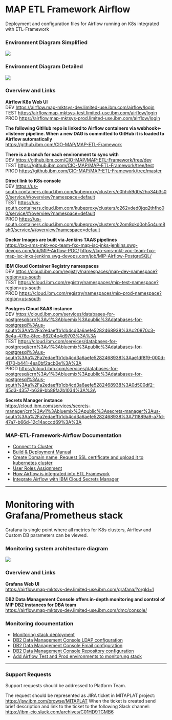 # MAP ETL Framework Airflow

Deployment and configuration files for Airflow running on K8s integrated with ETL-Framework

### Environment Diagram Simplified
<img src="https://github.ibm.com/CIO-MAP/MAP-ETL-Framework-AirflowK8s/blob/master/diagrams/env_diagram_simplified.jpg">

### Environment Diagram Detailed
<img src="https://github.ibm.com/CIO-MAP/MAP-ETL-Framework-AirflowK8s/blob/master/diagrams/MIP_Environment_Diagram_Detailed.drawio.png">

### Overview and Links

**Airflow K8s Web UI**\
DEV https://airflow.map-mktsys-dev.limited-use.ibm.com/airflow/login \
TEST https://airflow.map-mktsys-test.limited-use.ibm.com/airflow/login \
PROD https://airflow.map-mktsys-prod.limited-use.ibm.com/airflow/login

**The following GitHub repo is linked to Airflow containers via webhook<->listener pipeline. When a new DAG is committed to GitHub it is loaded to Airflow automatically**\
https://github.ibm.com/CIO-MAP/MAP-ETL-Framework

**There is a branch for each environment to sync with** \
DEV https://github.ibm.com/CIO-MAP/MAP-ETL-Framework/tree/dev \
TEST https://github.ibm.com/CIO-MAP/MAP-ETL-Framework/tree/test \
PROD https://github.ibm.com/CIO-MAP/MAP-ETL-Framework/tree/master

**Direct link to K8s console**\
DEV https://us-south.containers.cloud.ibm.com/kubeproxy/clusters/c0hhi59d0s2ho34b3s00/service/#/overview?namespace=default \
TEST https://us-south.containers.cloud.ibm.com/kubeproxy/clusters/c262vded0jqq2thfho00/service/#/overview?namespace=default \
PROD https://us-south.containers.cloud.ibm.com/kubeproxy/clusters/c2om8okd0oh5q4um8sh0/service/#/overview?namespace=default

**Docker Images are built via Jenkins TAAS pipelines**\
https://txo-sms-mkt-voc-team-fxo-map-isc-jnks-jenkins.swg-devops.com/job/MIP-Airflow-POC/
https://txo-sms-mkt-voc-team-fxo-map-isc-jnks-jenkins.swg-devops.com/job/MIP-Airflow-PostgreSQL/

**IBM Cloud Container Registry namespaces** \
DEV https://cloud.ibm.com/registry/namespaces/map-dev-namespace?region=us-south \
TEST https://cloud.ibm.com/registry/namespaces/mip-test-namespace?region=us-south \
PROD https://cloud.ibm.com/registry/namespaces/mip-prod-namespace?region=us-south

**Postgres Cloud SAAS instance** \
DEV https://cloud.ibm.com/services/databases-for-postgresql/crn%3Av1%3Abluemix%3Apublic%3Adatabases-for-postgresql%3Aus-south%3Aa%2Fa2edaeffb1cb4cd3a6aefe5282468938%3Ac20870c3-8e4a-476e-8fec-86204e4d9703%3A%3A \
TEST https://cloud.ibm.com/services/databases-for-postgresql/crn%3Av1%3Abluemix%3Apublic%3Adatabases-for-postgresql%3Aus-south%3Aa%2Fa2edaeffb1cb4cd3a6aefe5282468938%3Aae1df8f9-000d-4170-b441-4ea0bf2acb0e%3A%3A \
PROD https://cloud.ibm.com/services/databases-for-postgresql/crn%3Av1%3Abluemix%3Apublic%3Adatabases-for-postgresql%3Aus-south%3Aa%2Fa2edaeffb1cb4cd3a6aefe5282468938%3A0d500df2-45d3-4357-b639-bb88fa2b1034%3A%3A

**Secrets Manager instance** \
https://cloud.ibm.com/services/secrets-manager/crn%3Av1%3Abluemix%3Apublic%3Asecrets-manager%3Aus-south%3Aa%2Fa2edaeffb1cb4cd3a6aefe5282468938%3A711889a9-a7fd-47a7-b66d-12c14acccd69%3A%3A

### MAP-ETL-Framework-Airflow Documentation
- [Connect to Cluster](https://github.ibm.com/CIO-MAP/MAP-ETL-Framework-AirflowK8s/blob/master/docs/Connect%20to%20Cluster.md)
- [Build & Deployment Manual](https://github.ibm.com/CIO-MAP/MAP-ETL-Framework-AirflowK8s/blob/master/docs/Build%20%26%20Deployment%20Manual.md)
- [Create Domain name, Request SSL certificate and upload it to kubernetes cluster](https://github.ibm.com/CIO-MAP/MAP-ETL-Framework-AirflowK8s/blob/master/docs/Ingress%20SSL%20Certificates.md)
- [User Roles Assignment](https://github.ibm.com/CIO-MAP/MAP-ETL-Framework-AirflowK8s/blob/master/docs/User%20Roles%20Assignment.md)
- [How Airflow is integrated into ETL Framework](https://github.ibm.com/CIO-MAP/MAP-ETL-Framework-AirflowK8s/blob/master/docs/How%20Airflow%20is%20integrated%20into%20ETL%20Framework.md)
- [Integrate Airflow with IBM Cloud Secrets Manager](https://github.ibm.com/CIO-MAP/MAP-ETL-Framework-AirflowK8s/blob/master/docs/Integrate%20Airflow%20with%20IBM%20Cloud%20Secrets%20Manager.md)

---
# Monitoring with Grafana/Prometheus stack

Grafana is single point where all metrics for K8s clusters, Airflow and Custom DB parameters can be viewed.

### Monitoring system architecture diagram

<img src="https://github.ibm.com/CIO-MAP/MAP-ETL-Framework-AirflowK8s/blob/master/diagrams/MIP-Monitoring-Grafana.drawio.png">

### Overview and Links

**Grafana Web UI** \
https://airflow.map-mktsys-dev.limited-use.ibm.com/grafana/?orgId=1

**DB2 Data Management Console offers in-depth monitoring and control of MIP DB2 instances for DBA team** \
https://airflow.map-mktsys-dev.limited-use.ibm.com/dmc/console/

### Monitoring documentation

- [Monitoring stack deployment](https://github.ibm.com/CIO-MAP/MAP-ETL-Framework-AirflowK8s/blob/master/docs/Monitoring%20Stack%20Deployment.md)
- [DB2 Data Management Console LDAP configuration](https://github.ibm.com/CIO-MAP/MAP-ETL-Framework-AirflowK8s/blob/master/docs/DB2%20Data%20Management%20Console%20LDAP%20configuration.md)
- [DB2 Data Management Console Email configuration](https://github.ibm.com/CIO-MAP/MAP-ETL-Framework-AirflowK8s/blob/master/docs/DB2%20Data%20Management%20Console%20Email%20configuration.md)
- [DB2 Data Management Console Repository configuration](https://github.ibm.com/CIO-MAP/MAP-ETL-Framework-AirflowK8s/blob/master/docs/DB2%20Data%20Management%20Console%20Repository%20configuration.md)
- [Add Airflow Test and Prod environments to monitorung stack](https://github.ibm.com/CIO-MAP/MAP-ETL-Framework-AirflowK8s/blob/master/docs/Add%20Airflow%20Test%20and%20Prod%20to%20Grafana%26Prometheus.md)

---
### Support Requests

Support requests should be addressed to Platform Team.

The request should be represented as JIRA ticket in MITAPLAT project: https://jsw.ibm.com/browse/MITAPLAT
When the ticket is created send brief description and link to the ticket to the following Slack channel: https://ibm-cio.slack.com/archives/C01HD9TGMB6